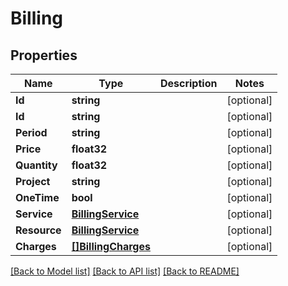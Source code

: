 # Billing

## Properties

Name | Type | Description | Notes
------------ | ------------- | ------------- | -------------
**Id** | **string** |  | [optional] 
**Id** | **string** |  | [optional] 
**Period** | **string** |  | [optional] 
**Price** | **float32** |  | [optional] 
**Quantity** | **float32** |  | [optional] 
**Project** | **string** |  | [optional] 
**OneTime** | **bool** |  | [optional] 
**Service** | [**BillingService**](billing_service.md) |  | [optional] 
**Resource** | [**BillingService**](billing_service.md) |  | [optional] 
**Charges** | [**[]BillingCharges**](billing_charges.md) |  | [optional] 

[[Back to Model list]](../README.md#documentation-for-models) [[Back to API list]](../README.md#documentation-for-api-endpoints) [[Back to README]](../README.md)


